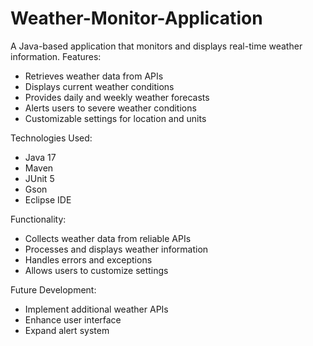 # Weather-Monitor-Application
A Java-based application that monitors and displays real-time weather information.
Features:

- Retrieves weather data from APIs
- Displays current weather conditions
- Provides daily and weekly weather forecasts
- Alerts users to severe weather conditions
- Customizable settings for location and units

Technologies Used:

- Java 17
- Maven
- JUnit 5
- Gson
- Eclipse IDE

Functionality:

- Collects weather data from reliable APIs
- Processes and displays weather information
- Handles errors and exceptions
- Allows users to customize settings

Future Development:

- Implement additional weather APIs
- Enhance user interface
- Expand alert system
